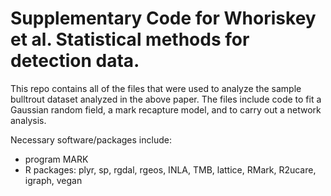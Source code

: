 # Supplementary Code for Whoriskey et al. Statistical methods for detection data. 
This repo contains all of the files that were used to analyze the sample bulltrout dataset analyzed in the above paper. The files include code to fit a Gaussian random field, a mark recapture model, and to carry out a network analysis.  

Necessary software/packages include: 
* program MARK
* R packages: plyr, sp, rgdal, rgeos, INLA, TMB, lattice, RMark, R2ucare, igraph, vegan 
